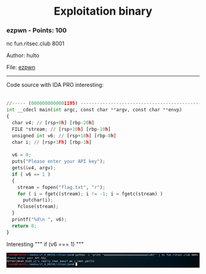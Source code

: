 <h1 align="center">Exploitation binary</h1>


<h3>ezpwn - Points: 100</h3>

nc fun.ritsec.club 8001

Author: hulto


File: <a href="https://github.com/Ne0Lux-C1Ph3r/WRITE-UP/edit/master/RITSEC_CTF_2018/Files/ezpwn">ezpwn</a>


-------------------------------------------------------------


Code source with IDA PRO interesting:

``` python

//----- (0000000000001195) ----------------------------------------------------
int __cdecl main(int argc, const char **argv, const char **envp)
{
  char v4; // [rsp+0h] [rbp-20h]
  FILE *stream; // [rsp+10h] [rbp-10h]
  unsigned int v6; // [rsp+18h] [rbp-8h]
  char i; // [rsp+1Fh] [rbp-1h]

  v6 = 0;
  puts("Please enter your API key");
  gets(&v4, argv);
  if ( v6 == 1 )
  {
    stream = fopen("flag.txt", "r");
    for ( i = fgetc(stream); i != -1; i = fgetc(stream) )
      putchar(i);
    fclose(stream);
  }
  printf("%d\n ", v6);
  return 0;
}

```

Interesting """ if (v6 === 1) """


<img src="https://github.com/Ne0Lux-C1Ph3r/WRITE-UP/blob/master/RITSEC_CTF_2018/Files/pwn.png">

